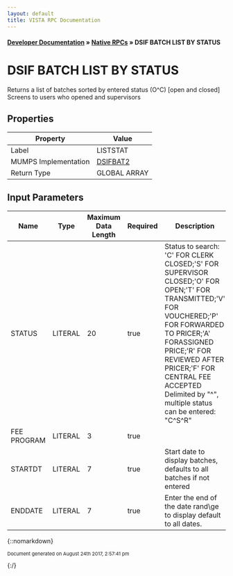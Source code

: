 ```yaml
---
layout: default
title: VISTA RPC Documentation
---
```


#### [Developer Documentation](../index) &#187; [Native RPCs](TableOfContents) &#187; DSIF BATCH LIST BY STATUS<br/>
# DSIF BATCH LIST BY STATUS

Returns a list of batches sorted by entered status (O^C)  [open and closed]  Screens to users who opened and supervisors

## Properties

Property | Value
--- | ---
Label | LISTSTAT
MUMPS Implementation | [DSIFBAT2](http://code.osehra.org/dox/Routine_DSIFBAT2_source.html)
Return Type | GLOBAL ARRAY


## Input Parameters

Name | Type | Maximum Data Length | Required | Description
--- | --- | --- | --- | ---
STATUS | LITERAL | 20 | true | Status to search: &#x27;C&#x27; FOR CLERK CLOSED;&#x27;S&#x27; FOR SUPERVISOR CLOSED;&#x27;O&#x27; FOR OPEN;&#x27;T&#x27; FOR TRANSMITTED;&#x27;V&#x27; FOR VOUCHERED;&#x27;P&#x27; FOR FORWARDED TO PRICER;&#x27;A&#x27; FORASSIGNED PRICE;&#x27;R&#x27; FOR REVIEWED AFTER PRICER;&#x27;F&#x27; FOR CENTRAL FEE ACCEPTED Delimited by &quot;^&quot;, multiple status can be entered: &quot;C^S^R&quot;
FEE PROGRAM | LITERAL | 3 | true | 
STARTDT | LITERAL | 7 | true | Start date to display batches, defaults to all batches if not entered
ENDDATE | LITERAL | 7 | true | Enter the end of the date rand\ge to display default to all dates. 



{::nomarkdown} <br/><p style="font-size: 11px">Document generated on August 24th 2017, 2:57:41 pm</p>{:/}